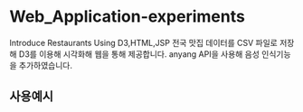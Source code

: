# Web_Application-experiments
Introduce Restaurants Using D3,HTML,JSP
전국 맛집 데이터를 CSV 파일로 저장해 D3를 이용해 시각화해 웹을 통해 제공합니다.
anyang API을 사용해 음성 인식기능을 추가하였습니다.

## 사용예시

